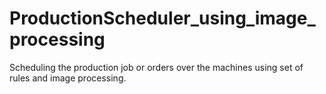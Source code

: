 # ProductionScheduler_using_image_processing
Scheduling the production job or orders over the machines using set of rules and image processing.
